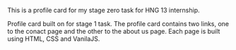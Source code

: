 This is a profile card for my stage zero task for HNG 13 internship.

Profile card built on for stage 1 task.
The profile card contains two links, one to the conact page and the other to the about us page.
Each page is built using HTML, CSS and VanilaJS.
